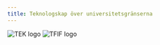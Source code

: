 ```yaml
---
title: Teknologskap över universitetsgränserna
---
```

![TEK logo](/logos/tek-logo.png)
![TFIF logo](/logos/logo-tfif.svg)
